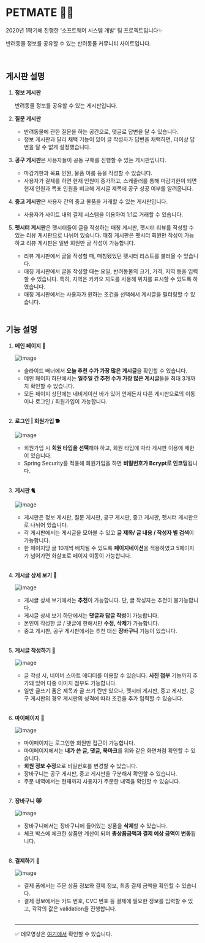 # PETMATE 🐶🐱
2020년 1학기에 진행한 '소프트웨어 시스템 개발' 팀 프로젝트입니다✨

반려동물 정보를 공유할 수 있는 반려동물 커뮤니티 사이트입니다. 

<br>

## 게시판 설명

1. **정보 게시판**

   반려동물 정보를 공유할 수 있는 게시판입니다.

2. **질문 게시판**
   - 반려동물에 관한 질문을 하는 공간으로, 댓글로 답변을 달 수 있습니다. 
   - 정보 게시판과 달리 채택 기능이 있어 글 작성자가 답변을 채택하면, 더이상 답변을 달 수 없게 설정했습니다.

3. **공구 게시판**은 사용자들이 공동 구매를 진행할 수 있는 게시판입니다. 
   - 마감기한과 목표 인원, 물품 이름 등을 작성할 수 있습니다.
   - 사용자가 결제를 하면 현재 인원이 증가하고, 스케줄러를 통해 마감기한이 되면 현재 인원과 목표 인원을 비교해 게시글 제목에 공구 성공 여부를 알려줍니다.

4. **중고 게시판**은 사용자 간의 중고 물품을 거래할 수 있는 게시판입니다.
   - 사용자가 사이트 내의 결제 시스템을 이용하여 1:1로 거래할 수 있습니다.

5. **펫시터 게시판**은 펫시터들이 글을 작성하는 매칭 게시판, 펫시터 리뷰를 작성할 수 있는 리뷰 게시판으로 나뉘어 있습니다. 매칭 게시판은 펫시터 회원만 작성이 가능하고 리뷰 게시판은 일반 회원만 글 작성이 가능합니다.

   - 리뷰 게시판에서 글을 작성할 때, 매칭됐었던 펫시터 리스트를 불러올 수 있습니다. 
   - 매칭 게시판에서 글을 작성할 때는 요일, 반려동물의 크기, 가격, 지역 등을 입력할 수 있습니다. 특히, 지역은 카카오 지도를 사용해 위치를 표시할 수 있도록 하였습니다.
   - 매칭 게시판에서는 사용자가 원하는 조건을 선택해서 게시글을 필터링할 수 있습니다.

   <br>

## 기능 설명

1. **메인 페이지 🐾**

   ![image](https://user-images.githubusercontent.com/62419307/93558182-ce147500-f9b7-11ea-8b2b-18ab679e02ed.png)

   - 슬라이드 배너에서 **오늘 추천 수가 가장 많은 게시글**을 확인할 수 있습니다. 
   - 메인 페이지 하단에서는 **일주일 간 추천 수가 가장 많은 게시글**들을 최대 3개까지 확인할 수 있습니다.
   - 모든 페이지 상단에는 네비게이션 바가 있어 언제든지 다른 게시판으로의 이동이나 로그인 / 회원가입이 가능합니다.  

   <br>

2. **로그인 | 회원가입 🐕**

   ![image](https://user-images.githubusercontent.com/62419307/93559292-5b58c900-f9ba-11ea-91fc-e18e22262930.png)

   - 회원가입 시 **회원 타입을 선택**해야 하고, 회원 타입에 따라 게시판 이용에 제한이 있습니다.
   - Spring Security를 적용해 회원가입을 하면 **비밀번호가 Bcrypt로 인코딩**됩니다.

   <br>

3. **게시판 🐈**

   ![image](https://user-images.githubusercontent.com/62419307/93559990-fc944f00-f9bb-11ea-991d-83e15658231e.png)

   - 게시판은 정보 게시판, 질문 게시판, 공구 게시판, 중고 게시판, 펫시터 게시판으로 나뉘어 있습니다.
   - 각 게시판에서는 게시글을 모아볼 수 있고 **글 제목/ 글 내용 / 작성자 별 검색**이 가능합니다.
   - 한 페이지당 글 10개씩 배치될 수 있도록 **페이지네이션**을 적용하였고 5페이지가 넘어가면 화살표로 페이지 이동이 가능합니다.

   <br>

4. **게시글 상세 보기 🐩**

   ![image](https://user-images.githubusercontent.com/62419307/93564503-c27b7b00-f9c4-11ea-9ac3-3f2db53714b7.png)

   - 게시글 상세 보기에서는 **추천**이 가능합니다. 단, 글 작성자는 추천이 불가능합니다.
   - 게시글 상세 보기 하단에서는 **댓글과 답글 작성**이 가능합니다.
   - 본인이 작성한 글 / 댓글에 한해서만 **수정, 삭제**가 가능합니다.
   - 중고 게시판, 공구 게시판에서는 추천 대신 **장바구니** 기능이 있습니다.

   <br>

5. **게시글 작성하기 🦮**

   ![image](https://user-images.githubusercontent.com/62419307/93563835-a3301e00-f9c3-11ea-9659-42d5142f61e6.png)

   - 글 작성 시, 네이버 스마트 에디터를 이용할 수 있습니다. **사진 첨부** 기능까지 추가돼 있어 다중 이미지 첨부도 가능합니다.
   - 일반 글쓰기 폼은 제목과 글 쓰기 란만 있으나, 펫시터 게시판, 중고 게시판, 공구 게시판의 경우 게시판의 성격에 따라 조건을 추가 입력할 수 있습니다.

   <br>

6. **마이페이지 🎨**

   ![image](https://user-images.githubusercontent.com/62419307/93564984-8eed2080-f9c5-11ea-934c-6d76f846b0b2.png)

   - 마이페이지는 로그인한 회원만 접근이 가능합니다.
   - 마이페이지에서는 **내가 쓴 글, 댓글, 북마크**를 위와 같은 화면처럼 확인할 수 있습니다.
   - **회원 정보 수정**으로 비밀번호를 변경할 수 있습니다.
   - 장바구니는 공구 게시판, 중고 게시판을 구분해서 확인할 수 있습니다.
   - 주문 내역에서는 현재까지 사용자가 주문한 내역을 확인할 수 있습니다.

   <br>

7. **장바구니 😻**

   ![image](https://user-images.githubusercontent.com/62419307/93565629-9fea6180-f9c6-11ea-948d-53269692658f.png)

   - 장바구니에서는 장바구니에 들어있는 상품을 **삭제**할 수 있습니다.
   - 체크 박스에 체크한 상품만 계산이 되며 **총상품금액과 결제 예상 금액이 변동**됩니다.

   <br>

8. **결제하기 💸**

   ![image](https://user-images.githubusercontent.com/62419307/93566305-cceb4400-f9c7-11ea-997f-a075e542445f.png)

   - 결제 폼에서는 주문 상품 정보와 결제 정보, 최종 결제 금액을 확인할 수 있습니다.
   - 결제 정보에서는 카드 번호, CVC 번호 등 결제에 필요한 정보를 입력할 수 있고, 각각의 값은 validation을 진행합니다.

   <br>

   ___

   ✅ 데모영상은 [여기에서](https://drive.google.com/file/d/18IkXl3_8dYMrnKyEPUfh9_IPQdB9gI5n/view?usp=sharing) 확인할 수 있습니다. 

   





